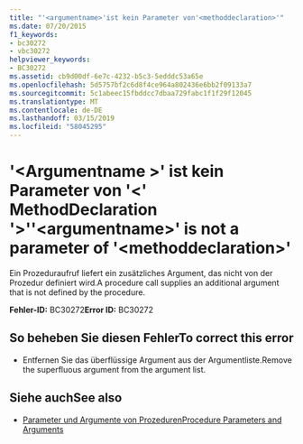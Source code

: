 ```yaml
---
title: "'<argumentname>'ist kein Parameter von'<methoddeclaration>'"
ms.date: 07/20/2015
f1_keywords:
- bc30272
- vbc30272
helpviewer_keywords:
- BC30272
ms.assetid: cb9d00df-6e7c-4232-b5c3-5edddc53a65e
ms.openlocfilehash: 5d5757bf2c6d8f4ce964a802436e6bb2f09133a7
ms.sourcegitcommit: 5c1abeec15fbddcc7dbaa729fabc1f1f29f12045
ms.translationtype: MT
ms.contentlocale: de-DE
ms.lasthandoff: 03/15/2019
ms.locfileid: "58045295"
---
```

# <a name="argumentname-is-not-a-parameter-of-methoddeclaration"></a><span data-ttu-id="7d03f-102">'\<Argumentname >' ist kein Parameter von '\<' MethodDeclaration '>'</span><span class="sxs-lookup"><span data-stu-id="7d03f-102">'\<argumentname>' is not a parameter of '\<methoddeclaration>'</span></span>
<span data-ttu-id="7d03f-103">Ein Prozeduraufruf liefert ein zusätzliches Argument, das nicht von der Prozedur definiert wird.</span><span class="sxs-lookup"><span data-stu-id="7d03f-103">A procedure call supplies an additional argument that is not defined by the procedure.</span></span>  
  
 <span data-ttu-id="7d03f-104">**Fehler-ID:** BC30272</span><span class="sxs-lookup"><span data-stu-id="7d03f-104">**Error ID:** BC30272</span></span>  
  
## <a name="to-correct-this-error"></a><span data-ttu-id="7d03f-105">So beheben Sie diesen Fehler</span><span class="sxs-lookup"><span data-stu-id="7d03f-105">To correct this error</span></span>  
  
-   <span data-ttu-id="7d03f-106">Entfernen Sie das überflüssige Argument aus der Argumentliste.</span><span class="sxs-lookup"><span data-stu-id="7d03f-106">Remove the superfluous argument from the argument list.</span></span>  
  
## <a name="see-also"></a><span data-ttu-id="7d03f-107">Siehe auch</span><span class="sxs-lookup"><span data-stu-id="7d03f-107">See also</span></span>

- [<span data-ttu-id="7d03f-108">Parameter und Argumente von Prozeduren</span><span class="sxs-lookup"><span data-stu-id="7d03f-108">Procedure Parameters and Arguments</span></span>](../../visual-basic/programming-guide/language-features/procedures/procedure-parameters-and-arguments.md)
